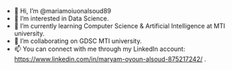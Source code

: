 - 👋 Hi, I’m @mariamoiuonalsoud89
- 👀 I’m interested in Data Science.
- 🌱 I’m currently learning Computer Science & Artificial Intelligence at MTI university.
- 💞️ I’m collaborating on GDSC MTI university.
- 📫 You can connect with me through my LinkedIn account: https://www.linkedin.com/in/maryam-oyoun-alsoud-875217242/ .
